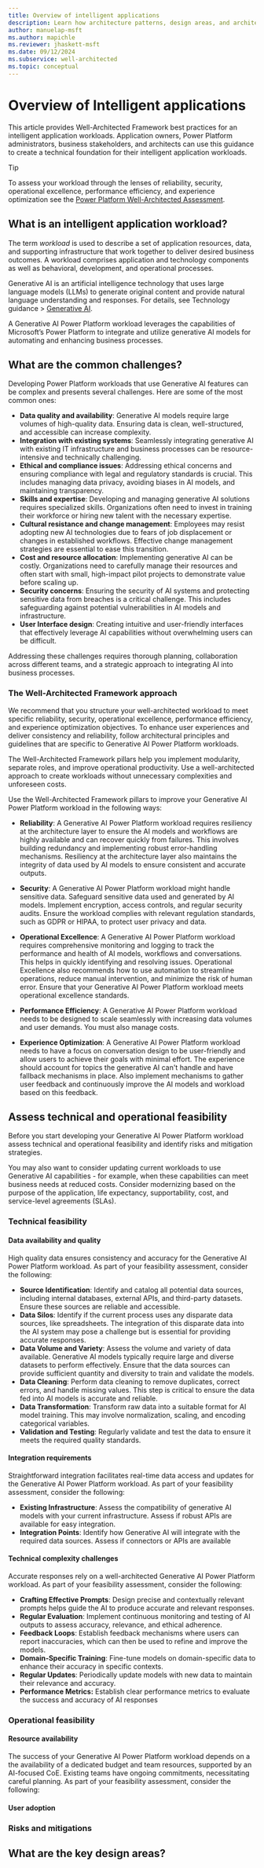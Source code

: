```yaml
---
title: Overview of intelligent applications
description: Learn how architecture patterns, design areas, and architecture layers relate to well-architected Power Platform workloads that use generative AI features
author: manuelap-msft
ms.author: mapichle
ms.reviewer: jhaskett-msft
ms.date: 09/12/2024
ms.subservice: well-architected
ms.topic: conceptual
---
```


# Overview of Intelligent applications

This article provides Well-Architected Framework best practices for an intelligent application workloads. Application owners, Power Platform administrators, business stakeholders, and architects can use this guidance to create a technical foundation for their intelligent application workloads.

>[!TIP]
>To assess your workload through the lenses of reliability, security, operational excellence, performance efficiency, and experience optimization see the [Power Platform Well-Architected Assessment](https://aka.ms/powa/assessment).

## What is an intelligent application workload?

The term _workload_ is used to describe a set of application resources, data, and supporting infrastructure that work together to deliver desired business outcomes. A workload comprises application and technology components as well as behavioral, development, and operational processes.

Generative AI is an artificial intelligence technology that uses large language models (LLMs) to generate original content and provide natural language understanding and responses. For details, see Technology guidance > [Generative AI](/ai/playbook/technology-guidance/generative-ai/).

A Generative AI Power Platform workload leverages the capabilities of Microsoft’s Power Platform to integrate and utilize generative AI models for automating and enhancing business processes.

## What are the common challenges?

Developing Power Platform workloads that use Generative AI features can be complex and presents several challenges. Here are some of the most common ones:

- **Data quality and availability**: Generative AI models require large volumes of high-quality data. Ensuring data is clean, well-structured, and accessible can increase complexity.
- **Integration with existing systems**: Seamlessly integrating generative AI with existing IT infrastructure and business processes can be resource-intensive and technically challenging.
- **Ethical and compliance issues**: Addressing ethical concerns and ensuring compliance with legal and regulatory standards is crucial. This includes managing data privacy, avoiding biases in AI models, and maintaining transparency.
- **Skills and expertise**: Developing and managing generative AI solutions requires specialized skills. Organizations often need to invest in training their workforce or hiring new talent with the necessary expertise.
- **Cultural resistance and change management**: Employees may resist adopting new AI technologies due to fears of job displacement or changes in established workflows. Effective change management strategies are essential to ease this transition.
- **Cost and resource allocation**: Implementing generative AI can be costly. Organizations need to carefully manage their resources and often start with small, high-impact pilot projects to demonstrate value before scaling up.
- **Security concerns**: Ensuring the security of AI systems and protecting sensitive data from breaches is a critical challenge. This includes safeguarding against potential vulnerabilities in AI models and infrastructure.
- **User Interface design**: Creating intuitive and user-friendly interfaces that effectively leverage AI capabilities without overwhelming users can be difficult.

Addressing these challenges requires thorough planning, collaboration across different teams, and a strategic approach to integrating AI into business processes.

### The Well-Architected Framework approach

We recommend that you structure your well-architected workload to meet specific reliability, security, operational excellence, performance efficiency, and experience optimization objectives. To enhance user experiences and deliver consistency and reliability, follow architectural principles and guidelines that are specific to Generative AI Power Platform workloads.

The Well-Architected Framework pillars help you implement modularity, separate roles, and improve operational productivity. Use a well-architected approach to create workloads without unnecessary complexities and unforeseen costs.

Use the Well-Architected Framework pillars to improve your Generative AI Power Platform workload in the following ways:

- **Reliability**: A Generative AI Power Platform workload requires resiliency at the architecture layer to ensure the AI models and workflows are highly available and can recover quickly from failures. This involves building redundancy and implementing robust error-handling mechanisms. Resiliency at the architecture layer also maintains the integrity of data used by AI models to ensure consistent and accurate outputs.

- **Security**: A Generative AI Power Platform workload might handle sensitive data. Safeguard sensitive data used and generated by AI models. Implement encryption, access controls, and regular security audits. Ensure the workload complies with relevant regulation standards, such as GDPR or HIPAA, to protect user privacy and data.

- **Operational Excellence**: A Generative AI Power Platform workload requires comprehensive monitoring and logging to track the performance and health of AI models, workflows and conversations. This helps in quickly identifying and resolving issues. Operational Excellence also recommends how to use automation to streamline operations, reduce manual intervention, and minimize the risk of human error. Ensure that your Generative AI Power Platform workload meets operational excellence standards. 

- **Performance Efficiency**: A Generative AI Power Platform workload needs to be designed to scale seamlessly with increasing data volumes and user demands. You must also manage costs. 

- **Experience Optimization**: A Generative AI Power Platform workload needs to have a focus on conversation design to be user-friendly and allow users to achieve their goals with minimal effort. The experience should account for topics the generative AI can't handle and have fallback mechanisms in place. Also implement mechanisms to gather user feedback and continuously improve the AI models and workload based on this feedback. 

## Assess technical and operational feasibility

Before you start developing your Generative AI Power Platform workload assess technical and operational feasibility and identify risks and mitigation strategies.

You may also want to consider updating current workloads to use Generative AI capabilities - for example, when these capabilities can meet business needs at reduced costs. Consider modernizing based on the purpose of the application, life expectancy, supportability, cost, and service-level agreements (SLAs).

### Technical feasibility

#### Data availability and quality

High quality data ensures consistency and accuracy for the Generative AI Power Platform workload. As part of your feasibility assessment, consider the following:

- **Source Identification**: Identify and catalog all potential data sources, including internal databases, external APIs, and third-party datasets. Ensure these sources are reliable and accessible.
- **Data Silos**: Identify if the current process uses any disparate data sources, like spreadsheets. The integration of this disparate data into the AI system may pose a challenge but is essential for providing accurate responses.
- **Data Volume and Variety**: Assess the volume and variety of data available. Generative AI models typically require large and diverse datasets to perform effectively. Ensure that the data sources can provide sufficient quantity and diversity to train and validate the models.
- **Data Cleaning**: Perform data cleaning to remove duplicates, correct errors, and handle missing values. This step is critical to ensure the data fed into AI models is accurate and reliable.
- **Data Transformation**: Transform raw data into a suitable format for AI model training. This may involve normalization, scaling, and encoding categorical variables.
- **Validation and Testing**: Regularly validate and test the data to ensure it meets the required quality standards. 

#### Integration requirements

Straightforward integration facilitates real-time data access and updates for the Generative AI Power Platform workload. As part of your feasibility assessment, consider the following:

- **Existing Infrastructure**: Assess the compatibility of generative AI models with your current infrastructure. Assess if robust APIs are available for easy integration.
- **Integration Points**: Identify how Generative AI will integrate with the required data sources. Assess if connectors or APIs are available

#### Technical complexity challenges

Accurate responses rely on a well-architected Generative AI Power Platform workload. As part of your feasibility assessment, consider the following:

- **Crafting Effective Prompts**: Design precise and contextually relevant prompts helps guide the AI to produce accurate and relevant responses.
- **Regular Evaluation**: Implement continuous monitoring and testing of AI outputs to assess accuracy, relevance, and ethical adherence.
- **Feedback Loops**: Establish feedback mechanisms where users can report inaccuracies, which can then be used to refine and improve the models.
- **Domain-Specific Training**: Fine-tune models on domain-specific data to enhance their accuracy in specific contexts.
- **Regular Updates**: Periodically update models with new data to maintain their relevance and accuracy.
- **Performance Metrics:** Establish clear performance metrics to evaluate the success and accuracy of AI responses

### Operational feasibility

#### Resource availability

The success of your Generative AI Power Platform workload depends on a the availability of a dedicated budget and team resources, supported by an AI-focused CoE. Existing teams have ongoing commitments, necessitating careful planning. As part of your feasibility assessment, consider the following: 


#### User adoption

### Risks and mitigations


## What are the key design areas?